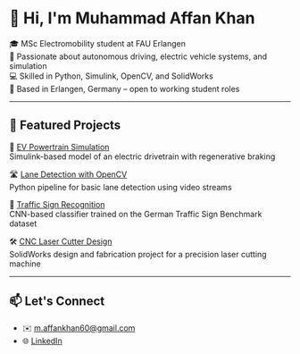 # 👋 Hi, I'm Muhammad Affan Khan

🎓 MSc Electromobility student at FAU Erlangen  
🔬 Passionate about autonomous driving, electric vehicle systems, and simulation  
💻 Skilled in Python, Simulink, OpenCV, and SolidWorks  
📍 Based in Erlangen, Germany – open to working student roles

---

## 🔧 Featured Projects

🚗 [EV Powertrain Simulation](https://github.com/your-username/ev-powertrain-simulation)  
Simulink-based model of an electric drivetrain with regenerative braking

🛣️ [Lane Detection with OpenCV](https://github.com/your-username/lane-detection-opencv)  
Python pipeline for basic lane detection using video streams

🚦 [Traffic Sign Recognition](https://github.com/your-username/traffic-sign-recognition)  
CNN-based classifier trained on the German Traffic Sign Benchmark dataset

🛠️ [CNC Laser Cutter Design](https://github.com/your-username/laser-cutter-design)  
SolidWorks design and fabrication project for a precision laser cutting machine

---

## 📫 Let's Connect
- ✉️ m.affankhan60@gmail.com  
- 🌐 [LinkedIn](https://www.linkedin.com/in/affan-khan-909b4220a)

<!--
**AffanKhan60/Affankhan60** is a ✨ _special_ ✨ repository because its `README.md` (this file) appears on your GitHub profile.

Here are some ideas to get you started:

- 🔭 I’m currently working on ...
- 🌱 I’m currently learning ...
- 👯 I’m looking to collaborate on ...
- 🤔 I’m looking for help with ...
- 💬 Ask me about ...
- 📫 How to reach me: ...
- 😄 Pronouns: ...
- ⚡ Fun fact: ...
-->
